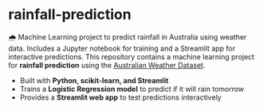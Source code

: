 # rainfall-prediction
🌧️ Machine Learning project to predict rainfall in Australia using weather data.  Includes a Jupyter notebook for training and a Streamlit app for interactive predictions.
This repository contains a machine learning project for **rainfall prediction** using 
the [Australian Weather Dataset](https://www.kaggle.com/datasets/jsphyg/weather-dataset-rattle-package).  

- Built with **Python, scikit-learn, and Streamlit**
- Trains a **Logistic Regression model** to predict if it will rain tomorrow
- Provides a **Streamlit web app** to test predictions interactively
